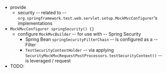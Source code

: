 * provide
  * security -- related to -- `org.springframework.test.web.servlet.setup.MockMvcConfigurer`'s implementations
* `MockMvcConfigurer springSecurity() {}`
  * configure `MockMvcBuilder` -- for use with -- Spring Security
    * Spring Bean `springSecurityFilterChain` -- is configured as a -- Filter
    * `TestSecurityContextHolder` -- via applying `SecurityMockMvcRequestPostProcessors.testSecurityContext()` -- is leveraged / request
* TODO: